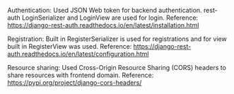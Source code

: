 Authentication:
Used JSON Web token for backend authentication. rest-auth LoginSerializer and LoginView are used for login.
Reference: https://django-rest-auth.readthedocs.io/en/latest/installation.html

Registration:
Built in RegisterSerializer is used for registrations and for view built in RegisterView was used.
Reference: https://django-rest-auth.readthedocs.io/en/latest/configuration.html

Resource sharing:
Used Cross-Origin Resource Sharing (CORS) headers to share resources with frontend domain.
Reference: https://pypi.org/project/django-cors-headers/





